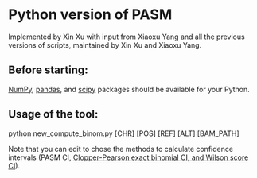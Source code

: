 # Python version of PASM

Implemented by Xin Xu with input from Xiaoxu Yang and all the previous versions of scripts, maintained by Xin Xu and Xiaoxu Yang.

## Before starting:
[NumPy](https://numpy.org/), [pandas](https://pandas.pydata.org/), and [scipy](https://www.scipy.org/) packages should be available for your Python.

## Usage of the tool:
python new_compute_binom.py [CHR] [POS] [REF] [ALT] [BAM_PATH]

Note that you can edit to chose the methods to calculate confidence intervals (PASM CI, [Clopper-Pearson exact binomial CI, and Wilson score CI](https://en.wikipedia.org/wiki/Binomial_distribution#Confidence_intervals)).
